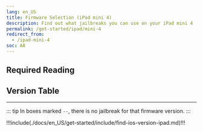 ```yaml
---
lang: en_US
title: Firmware Selection (iPad mini 4)
description: Find out what jailbreaks you can use on your iPad mini 4
permalink: /get-started/ipad/mini-4
redirect_from:
  - /ipad-mini-4
soc: A8
---
```


## Required Reading

<readingTable deviceOS="iPadOS" minVer="9.2" maxVer="9.3.3"/>

## Version Table

<versionTable soc="8" minVer="9"/>

---

::: tip
In boxes marked `--`, there is no jailbreak for that firmware version.
:::

!!!include(./docs/en_US/get-started/include/find-ios-version-ipad.md)!!!
